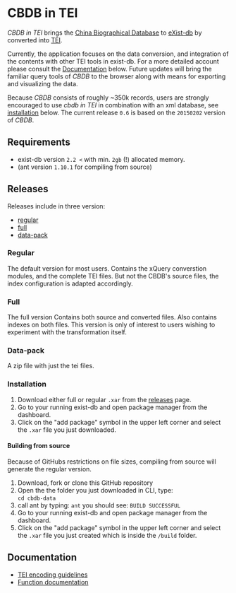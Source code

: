 # CBDB in TEI
*CBDB in TEI* brings the [China Biographical Database](http://projects.iq.harvard.edu/cbdb/home) 
to [eXist-db](http://exist-db.org/exist/apps/homepage/index.html) by converted into [TEI](http://www.tei-c.org/index.xml).

Currently, the application focuses on the data conversion, and integration of the contents with other TEI tools in exist-db. 
For a more detailed account please consult the [Documentation](#Documentation) below. Future updates will bring the familiar query 
tools of *CBDB* to the browser along with means for exporting and visualizing the data. 

Because *CBDB* consists of roughly ~350k records, users are strongly encouraged to use *cbdb in TEI* in combination with an xml database, see [installation](#Installation) below.
The current release ``0.6`` is based on the ``20150202`` version of *CBDB*.

## Requirements
* exist-db version ``2.2 <`` with min. ``2gb`` (!) allocated memory.
* (ant version ``1.10.1`` for compiling from source)

## Releases
Releases include in three version:

* [regular](#Regular)
* [full](#Full)  
* [data-pack](#data-pack)

### Regular 
The default version for most users. Contains the xQuery converstion modules, and the complete TEI files. 
But not the CBDB's source files, the index configuration is adapted accordingly. 
   
### Full
The full version Contains both source and converted files. Also contains indexes on both files. 
This version is only of interest to users wishing to experiment with the transformation itself. 

### Data-pack
A zip file with just the tei files. 

### Installation
1. Download either full or regular ``.xar`` from the [releases](https://github.com/duncdrum/cbdb-data/releases) page. 
2.  Go to your running exist-db and open package manager from the dashboard. 
  1. Click on the "add package" symbol in the upper left corner and select the ``.xar`` file you just downloaded. 

#### Building from source
Because of GitHubs restrictions on file sizes, compiling from source will generate the regular version. 

1. Download, fork or clone this GitHub repository
2. Open the the folder you just downloaded in CLI, type:  
``` cd cbdb-data ```
3. call ant by typing:
``` ant ```
you should see:
```BUILD SUCCESSFUL```
4.  Go to your running exist-db and open package manager from the dashboard. 
  1. Click on the "add package" symbol in the upper left corner and select the ``.xar`` file you just created which is inside the ``/build`` folder.


## Documentation
* [TEI encoding guidelines](../doc/encoding-desc.md)
* [Function documentation](../doc/function-doc.md)